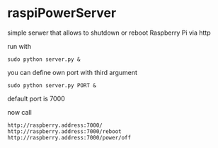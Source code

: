 # raspiPowerServer
simple serwer that allows to shutdown or reboot Raspberry Pi via http

run with
```
sudo python server.py &
```

you can define own port with third argument
```
sudo python server.py PORT &
```

default port is 7000

now call
```
http://raspberry.address:7000/
http://raspberry.address:7000/reboot
http://raspberry.address:7000/power/off
```


